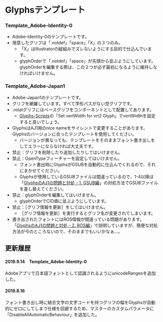 # Glyphsテンプレート

### Template_Adobe-Identity-0
* Adobe-Identity-0のテンプレートです。
* 用意したグリフは「.notdef」「space」「X」の３つのみ。
    * 「X」はIllustratorの縦組みでズレないようにする目的で仕込んでいます。
    * glyphOrderで「.notdef」「space」が先頭から並ぶようにしています。glyphOrderを編集する際は、この２つが必ず最初になるように維持しなければいけません。


### Template_Adobe-Japan1
* Adobe-Japan1のテンプレートです。
* グリフを網羅しています。すべて字形パスがない空グリフです。
* .rotatグリフにはベースグリフをコンポーネントとして配置してあります。
    * [Glyphs-Scripts](https://github.com/monokano/Glyphs-Scripts)の「Set vertWidth for vrt2 Glyph」でvertWidthを設定すると良いでしょう。
* GlyphsはAJ1用のnice nameをサイレントで変更することがあります。Glyphsのバージョンに合ったテンプレートを使用してください。
    * バージョンが異なっても、テンプレートをそのままフォント書き出しをしてエラーにならなければ大丈夫です。
* 禁止：グリフを削除したり追加したりしてはいけません。
* 禁止：OpenTypeフィーチャーを設定してはいけません。
    * フォント書出時にGlyphsがGSUBを自動的に仕込んでくれるので、それにまかせてください。
    * Glyphsが使用しているGSUBファイルは間違っているので、1-4以降は「[GlyphsのAJ1の問題と対処 - 1. GSUB編](https://gist.github.com/monokano/edff98aabdee6c99c54f1107c62cd2ef)」の対処方法でGSUBファイルを差し替えてください。
* 禁止：glyphOrderを編集してはいけません。
    * glyphOrderでCID順に並ぶようにしています。
* 禁止：［グリフ情報を更新］をしてはいけません。
    * ［グリフ情報を更新］を実行するとグリフ名が変更されてしまいます。
* 書き出されたフォントにはROS情報が間違っている問題があります。「[GlyphsのAJ1の問題と対処 - 2. ROS編](https://gist.github.com/monokano/a3cf2992b8246720c5edc9abe12a65af)」で説明していますが、簡便な対処方法が今のところないので、そのままでもいいかなぁ…。

## 更新履歴
#### 2019.9.14　Template_Adobe-Identity-0
Adobeアプリで日本語フォントとして認識されるようにunicodeRangesを追加した。
#### 2019.8.16
フォント書き出し時に結合文字の文字コードを持つグリフの幅をGlyphsが自動的にゼロにしてしまう仕様を回避するため、マスターのカスタムパラメータに「DisableAllAutomaticBehaviour」を追加した。